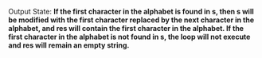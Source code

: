 Output State: **If the first character in the alphabet is found in s, then s will be modified with the first character replaced by the next character in the alphabet, and res will contain the first character in the alphabet. If the first character in the alphabet is not found in s, the loop will not execute and res will remain an empty string.**